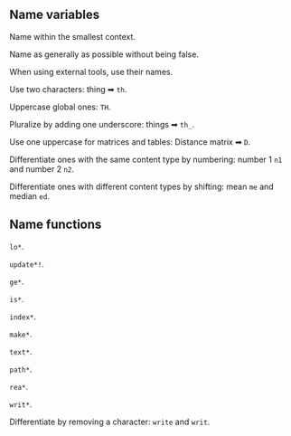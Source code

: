 ## Name variables

Name within the smallest context.

Name as generally as possible without being false.

When using external tools, use their names.

Use two characters: thing ➡ `th`.

Uppercase global ones: `TH`.

Pluralize by adding one underscore: things ➡ `th_`.

Use one uppercase for matrices and tables: Distance matrix ➡ `D`.

Differentiate ones with the same content type by numbering: number 1 `n1` and number 2 `n2`.

Differentiate ones with different content types by shifting: mean `me` and median `ed`.

## Name functions

`lo*`.

`update*!`.

`ge*`.

`is*`.

`index*`.

`make*`.

`text*`.

`path*`.

`rea*`.

`writ*`.

Differentiate by removing a character: `write` and `writ`.
